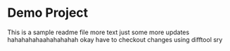 # Demo Project

This is a sample readme file
more text
just some more updates hahahahahaahahahahah
okay have to checkout changes using difftool sry